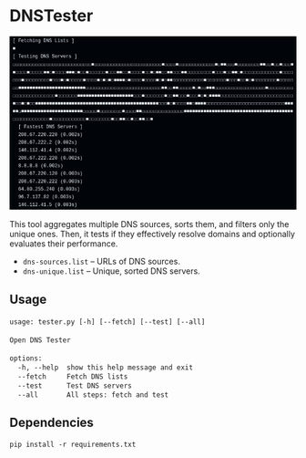 # DNSTester

![OPT](https://github.com/davift/DNSTester/blob/main/image.png)

This tool aggregates multiple DNS sources, sorts them, and filters only the unique ones. Then, it tests if they effectively resolve domains and optionally evaluates their performance.

- `dns-sources.list`
  – URLs of DNS sources.
- `dns-unique.list`
  – Unique, sorted DNS servers.

## Usage

```
usage: tester.py [-h] [--fetch] [--test] [--all]

Open DNS Tester

options:
  -h, --help  show this help message and exit
  --fetch     Fetch DNS lists
  --test      Test DNS servers
  --all       All steps: fetch and test
```

## Dependencies

```
pip install -r requirements.txt
```
